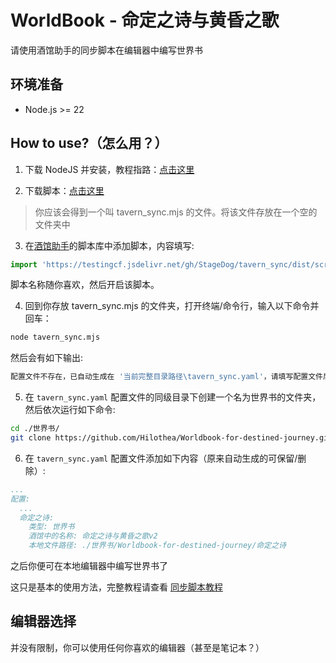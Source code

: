 # WorldBook - 命定之诗与黄昏之歌

请使用酒馆助手的同步脚本在编辑器中编写世界书

## 环境准备

- Node.js >= 22

## How to use?（怎么用？）

1. 下载 NodeJS 并安装，教程指路：[点击这里](https://stagedog.github.io/%E9%9D%92%E7%A9%BA%E8%8E%89/%E5%B7%A5%E5%85%B7%E7%BB%8F%E9%AA%8C/%E5%AE%9E%E6%97%B6%E7%BC%96%E5%86%99%E5%89%8D%E7%AB%AF%E7%95%8C%E9%9D%A2%E6%88%96%E8%84%9A%E6%9C%AC/%E7%8E%AF%E5%A2%83%E5%87%86%E5%A4%87/)

2. 下载脚本：[点击这里](https://gitgud.io/StageDog/tavern_sync/-/raw/main/dist/tavern_sync.mjs?inline=false)

> 你应该会得到一个叫 tavern_sync.mjs 的文件。将该文件存放在一个空的文件夹中

3. 在[酒馆助手](https://n0vi028.github.io/JS-Slash-Runner-Doc/guide/%E5%85%B3%E4%BA%8E%E9%85%92%E9%A6%86%E5%8A%A9%E6%89%8B/%E5%AE%89%E8%A3%85%E4%B8%8E%E6%9B%B4%E6%96%B0.html)的脚本库中添加脚本，内容填写:

```javascript
import 'https://testingcf.jsdelivr.net/gh/StageDog/tavern_sync/dist/script.js'
```

脚本名称随你喜欢，然后开启该脚本。

4. 回到你存放 tavern_sync.mjs 的文件夹，打开终端/命令行，输入以下命令并回车：

```bash
node tavern_sync.mjs
```

然后会有如下输出:

```bash
配置文件不存在，已自动生成在 '当前完整目录路径\tavern_sync.yaml'，请填写配置文件后重新运行
```

5. 在 `tavern_sync.yaml` 配置文件的同级目录下创建一个名为世界书的文件夹，然后依次运行如下命令:

```bash
cd ./世界书/
git clone https://github.com/Hilothea/Worldbook-for-destined-journey.git
```

6. 在 `tavern_sync.yaml` 配置文件添加如下内容（原来自动生成的可保留/删除）:

```yaml
...
配置:
  ...
  命定之诗:
    类型: 世界书
    酒馆中的名称: 命定之诗与黄昏之歌v2
    本地文件路径: ./世界书/Worldbook-for-destined-journey/命定之诗
```

之后你便可在本地编辑器中编写世界书了

这只是基本的使用方法，完整教程请查看 [同步脚本教程](https://stagedog.github.io/%E9%9D%92%E7%A9%BA%E8%8E%89/%E5%B7%A5%E5%85%B7%E7%BB%8F%E9%AA%8C/%E5%AE%9E%E6%97%B6%E7%BC%96%E5%86%99%E8%A7%92%E8%89%B2%E5%8D%A1%E3%80%81%E4%B8%96%E7%95%8C%E4%B9%A6%E6%88%96%E9%A2%84%E8%AE%BE/%E4%BD%BF%E7%94%A8%E8%AF%B4%E6%98%8E/)

## 编辑器选择

并没有限制，你可以使用任何你喜欢的编辑器（甚至是笔记本？）
